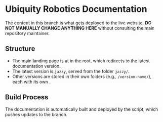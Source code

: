 # Ubiquity Robotics Documentation
The content in this branch is what gets deployed to the live website.
**DO NOT MANUALLY CHANGE ANYTHING HERE** without consulting the main repository maintainer.

## Structure
- The main landing page is at  in the root, which redirects to the latest documentation version.
- The latest version is `jazzy`, served from the folder `jazzy/`. 
- Other versions are stored in their own folders (e.g., `/version-name/`), each with its own .

## Build Process
The documentation is automatically built and deployed by the  script, which pushes updates to the  branch.

